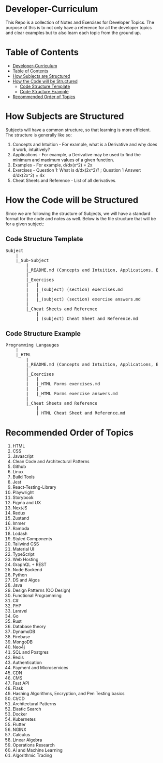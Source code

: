 # Developer-Curriculum
This Repo is a collection of Notes and Exercises for Developer Topics. 
The purpose of this is to not only have a reference for all the developer topics and clear examples but to also learn each topic from the ground up.

# Table of Contents

- [Developer-Curriculum](#developer-curriculum)
- [Table of Contents](#table-of-contents)
- [How Subjects are Structured](#how-subjects-are-structured)
- [How the Code will be Structured](#how-the-code-will-be-structured)
  * [Code Structure Template](#code-structure-template)
  * [Code Structure Example](#code-structure-example)
- [Recommended Order of Topics](#recommended-order-of-topics)

# How Subjects are Structured

Subjects will have a common structure, so that learning is more efficient. 
The structure is generally like so: 

1. Concepts and Intuition - For example, what is a Derivative and why does it work, intuitively?
2. Applications - For example, a Derivative may be used to find the minimum and maximum values of a given function.
3. Examples - For example, d/dx(x^2) = 2x
4. Exercises - Question 1: What is d/dx(2x^2)? ; Question 1 Answer: d/dx(2x^2) = 4x
5. Cheat Sheets and Reference - List of all derivatives.

# How the Code will be Structured

Since we are following the structure of Subjects, we will have a standard format for the code and notes as well. 
Below is the file structure that will be for a given subject:

## Code Structure Template 

<pre>
Subject
	|
	|_Sub-Subject 
		|
		|_README.md (Concepts and Intuition, Applications, Examples)
		|
		|_Exercises
		|	|
		|	|_(subject) (section) exercises.md	
		|   |
		|   |_(subject) (section) exercise answers.md
		|
		|_Cheat Sheets and Reference
			|
			|_(subject) Cheat Sheet and Reference.md 
</pre>	

## Code Structure Example

<pre>
Programming Langauges
	|
	|_HTML 
		|
		|_README.md (Concepts and Intuition, Applications, Examples)
		|
		|_Exercises
		|	|
		|	|_HTML Forms exercises.md	
		|   |
		|   |_HTML Forms exercise answers.md
		|
		|_Cheat Sheets and Reference
			|
			|_HTML Cheat Sheet and Reference.md 
</pre>

# Recommended Order of Topics

1. HTML 
2. CSS 
3. Javascript 
4. Clean Code and Architectural Patterns
5. Github 
6. Linux 
7. Build Tools 
8. Jest 
9. React-Testing-Library 
10. Playwright
11. Storybook
12. Figma and UX
13. NextJS 
14. Redux 
15. Zustand 
16. Immer 
17. Rambda 
18. Lodash 
19. Styled Components 
20. Tailwind CSS 
21. Material UI 
22. TypeScript 
23. Web Hosting
24. GraphQL + REST 
25. Node Backend 
26. Python 
27. DS and Algos 
28. Java 
29. Design Patterns (OO Design) 
30. Functional Programming
31. C\# 
32. PHP 
33. Laravel 
34. Go 
35. Rust 
36. Database theory 
37. DynamoDB 
38. Firebase 
39. MongoDB 
40. Neo4j 
41. SQL and Postgres 
42. Redis 
43. Authentication 
44. Payment and Microservices 
45. CDN 
46. CMS 
47. Fast API 
48. Flask 
49. Hashing Algorithms, Encryption, and Pen Testing basics 
50. CI/CD 
51. Architectural Patterns 
52. Elastic Search 
53. Docker 
54. Kubernetes 
55. Flutter 
56. NGINX 
57. Calculus 
58. Linear Algebra 
59. Operations Research 
60. AI and Machine Learning 
61. Algorithmic Trading